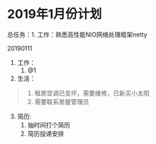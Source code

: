 # 2019年1月份计划
总任务：1. 工作：熟悉高性能NIO网络处理框架netty

20190111
1. 工作：
   1. @1
2. 生活：
>1. 租房空调已变坏，需要维修，已新买小太阳
>2. 需要联系房屋管理员
3. 简历:
   1. 抽时间打个简历
   2. 简历投递安排